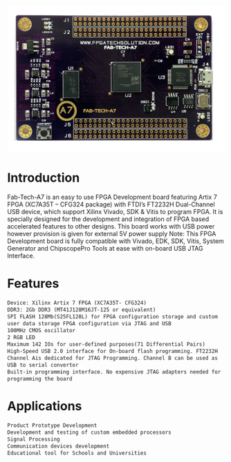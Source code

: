 
![alt text](https://github.com/fpgatechsolution/FAB-TECH-A7/blob/master/img/IMG1.jpg)



# Introduction

Fab-Tech-A7 is an easy to use FPGA Development board featuring Artix 7 FPGA (XC7A35T – CFG324 package) with FTDI’s FT2232H Dual-Channel USB device, which support Xilinx Vivado, SDK & Vitis to program FPGA. It is specially designed for the development and integration of FPGA based accelerated features to other designs. This board works with USB power however provision is given for external 5V power supply
Note: This FPGA Development board is fully compatible with Vivado, EDK, SDK, Vitis, System Generator and ChipscopePro Tools at ease with on-board USB JTAG Interface.

# Features
	Device: Xilinx Artix 7 FPGA (XC7A35T- CFG324)
	DDR3: 2Gb DDR3 (MT41J128M16JT-125 or equivalent)
	SPI FLASH 128Mb(S25FL128L) for FPGA configuration storage and custom user data storage FPGA configuration via JTAG and USB
	100MHz CMOS oscillator
	2 RGB LED 
	Maximum 142 IOs for user-defined purposes(71 Differential Pairs)
	High-Speed USB 2.0 interface for On-board flash programming. FT2232H Channel Ais dedicated for JTAG Programming. Channel B can be used as USB to serial convertor
	Built-in programming interface. No expensive JTAG adapters needed for programming the board

# Applications

	Product Prototype Development
	Development and testing of custom embedded processors
	Signal Processing
	Communication devices development
	Educational tool for Schools and Universities
